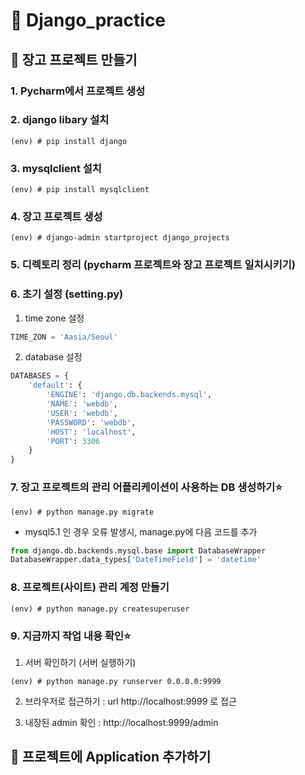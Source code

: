 # 📌 Django_practice

## 📍 장고 프로젝트 만들기

### 1. Pycharm에서 프로젝트 생성
### 2. django libary 설치
```shell
(env) # pip install django
```
### 3. mysqlclient 설치
```shell
(env) # pip install mysqlclient
```
### 4. 장고 프로젝트 생성
```shell
(env) # django-admin startproject django_projects
```
### 5. 디렉토리 정리 (pycharm 프로젝트와 장고 프로젝트 일치시키기)
### 6. 초기 설정 (setting.py) 
1) time zone 설정
```python
TIME_ZON = 'Aasia/Seoul'
```
2) database 설정
```python
DATABASES = {
    'default': {
        'ENGINE': 'django.db.backends.mysql',
        'NAME': 'webdb',
        'USER': 'webdb',
        'PASSWORD': 'webdb',
        'HOST': 'localhost',
        'PORT': 3306
    }
}
```
### 7. 장고 프로젝트의 관리 어플리케이션이 사용하는 DB 생성하기⭐
```shell
(env) # python manage.py migrate 
```
* mysql5.1 인 경우 오류 발생시, manage.py에 다음 코드를 추가
```python
from django.db.backends.mysql.base import DatabaseWrapper 
DatabaseWrapper.data_types['DateTimeField'] = 'datetime'
```
### 8. 프로젝트(사이트) 관리 계정 만들기
```shell
(env) # python manage.py createsuperuser
```
### 9. 지금까지 작업 내용 확인⭐
1) 서버 확인하기 (서버 실행하기)
```shell 
(env) # python manage.py runserver 0.0.0.0:9999 
```
2) 브라우저로 접근하기 : 
url http://localhost:9999  로 접근

3) 내장된 admin 확인 : http://localhost:9999/admin


## 📍 프로젝트에 Application 추가하기




